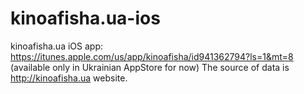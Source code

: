 # kinoafisha.ua-ios
kinoafisha.ua iOS app: https://itunes.apple.com/us/app/kinoafisha/id941362794?ls=1&mt=8 
(available only in Ukrainian AppStore for now)
The source of data is http://kinoafisha.ua website.
